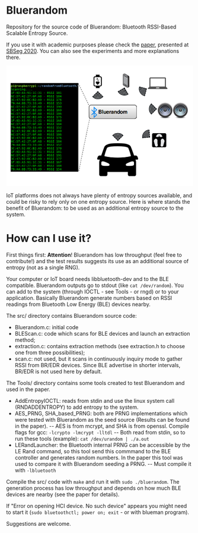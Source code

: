 # Bluerandom

Repository for the source code of Bluerandom: Bluetooth RSSI-Based Scalable Entropy Source.

If you use it with academic purposes please check the [paper](https://000626cf-7296-4b40-ae6b-d1a550c81174.usrfiles.com/ugd/000626_a407008605d5455ba1ad035cfbd5f19a.pdf), presented at [SBSeg 2020](https://www.ceseg.org/anais-trilha-principal). 
You can also see the experiments and more explanations there.

![alt text](https://github.com/AAGiron/Bluerandom/blob/master/bluerandom.png)


IoT platforms does not always have plenty of entropy sources available, and could be risky to rely only on one entropy source. Here is where stands the benefit of Bluerandom: to be used as an additional entropy source to the system.

# How can I use it?

First things first: **Attention**! Bluerandom has low throughput (feel free to contribute!) and the test results suggests its use as an additional source of entropy (not as a single RNG).

Your computer or IoT board needs libbluetooth-dev and to the BLE compatible. Bluerandom outputs go to stdout (like `cat /dev/random`). You can add to the system (through IOCTL - see Tools - or rngd) or to your application. Basically Bluerandom generate numbers based on RSSI readings from Bluetooth Low Energy (BLE) devices nearby.

The src/ directory contains Bluerandom source code:
- Bluerandom.c: initial code
- BLEScan.c: code which scans for BLE devices and launch an extraction method;
- extraction.c: contains extraction methods (see extraction.h to choose one from three possibilities);
- scan.c: not used, but it scans in continuously inquiry mode to gather RSSI from BR/EDR devices. Since BLE advertise in shorter intervals, BR/EDR is not used here by default. 

The Tools/ directory contains some tools created to test Bluerandom and used in the paper.
- AddEntropyIOCTL: reads from stdin and use the linux system call (RNDADDENTROPY) to add entropy to the system.
- AES_PRNG, SHA_based_PRNG: both are PRNG implementations which were tested with Bluerandom as the seed source (Results can be found in the paper).
-- AES is from mcrypt, and SHA is from openssl. Compile flags for gcc: ```-lcrypto -lmcrypt -lltdl```
-- Both read from stdin, so to run these tools (example): ```cat /dev/urandom | ./a.out ```
- LERandLauncher: the Bluetooth internal PRNG can be accessible by the LE Rand command, so this tool send this commmand to the BLE controller and generates random numbers. In the paper this tool was used to compare it with Bluerandom seeding a PRNG.
-- Must compile it with ```-lbluetooth```


Compile the src/ code with `make` and run it with `sudo ./bluerandom`. The generation process has low throughput and depends on how much BLE devices are nearby (see the paper for details).

If "Error on opening HCI device. No such device" appears you might need to start it (```sudo bluetoothctl; power on; exit``` - or with blueman program).


Suggestions are welcome.
